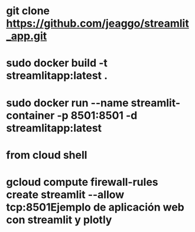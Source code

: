 # git clone https://github.com/jeaggo/streamlit_app.git

# sudo docker build -t streamlitapp:latest .

# sudo docker run --name streamlit-container -p 8501:8501 -d streamlitapp:latest 

# from cloud shell
# gcloud compute firewall-rules create streamlit --allow tcp:8501Ejemplo de aplicación web con streamlit y plotly
